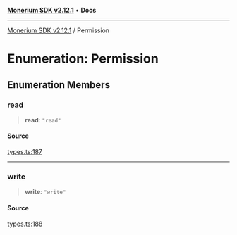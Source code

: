 [**Monerium SDK v2.12.1**](../README.md) • **Docs**

---

[Monerium SDK v2.12.1](../README.md) / Permission

# Enumeration: Permission

## Enumeration Members

### read

> **read**: `"read"`

#### Source

[types.ts:187](https://github.com/monerium/js-monorepo/blob/63219fde0f935acb35ce19f47571455bbfc0ffa7/packages/sdk/src/types.ts#L187)

---

### write

> **write**: `"write"`

#### Source

[types.ts:188](https://github.com/monerium/js-monorepo/blob/63219fde0f935acb35ce19f47571455bbfc0ffa7/packages/sdk/src/types.ts#L188)
